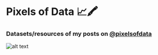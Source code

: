 # Pixels of Data 📈🖍 

### Datasets/resources of my posts on [@pixelsofdata](https://www.instagram.com/pixelsofdata/) 

![alt text](https://github.com/dydg14/pixelsofdata/blob/main/20211118_165012_0000.png)

